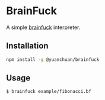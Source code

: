 # BrainFuck

A simple [brainfuck](https://en.wikipedia.org/wiki/Brainfuck) interpreter.

## Installation

```bash
npm install -g @yuanchuan/brainfuck
```

## Usage

```bash
$ brainfuck example/fibonacci.bf
```
